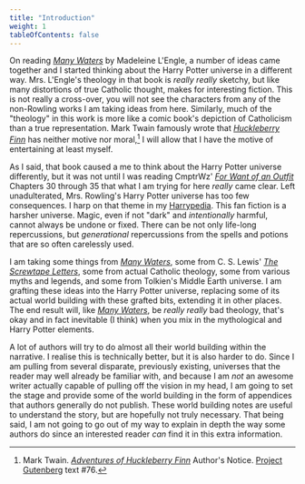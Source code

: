 ```yaml
---
title: "Introduction"
weight: 1
tableOfContents: false
---
```


On reading _[Many Waters][MW]_ by Madeleine L'Engle, a number of ideas came
together and I started thinking about the Harry Potter universe in a different
way.  Mrs. L'Engle's theology in that book is *really really* sketchy, but like
many distortions of true Catholic thought, makes for interesting fiction.  This
is not really a cross-over, you will not see the characters from any of the
non-Rowling works I am taking ideas from here.  Similarly, much of the
"theology" in this work is more like a comic book's depiction of Catholicism
than a true representation.  Mark Twain famously wrote that _[Huckleberry Finn]_
has neither motive nor moral,[^230719-1] I will allow that I have the motive
of entertaining at least myself. 

As I said, that book caused a me to think about the Harry Potter universe
differently, but it was not until I was reading CmptrWz' _[For Want of
an Outfit][FWoaO1]_ Chapters 30 through 35 that what I am trying for here
*really* came clear.  Left unadulterated, Mrs. Rowling's Harry Potter universe
has too few consequences.  I harp on that theme in my [Harrypedia][].  This
fan fiction is a harsher universe.  Magic, even if not "dark" and
*intentionally* harmful, cannot always be undone or fixed.  There can be not
only life-long repercussions, but *generational* repercussions from the spells
and potions that are so often carelessly used.  

I am taking some things from _[Many Waters][MW2]_, some from C. S. Lewis' _[The
Screwtape Letters][TSL]_, some from actual Catholic theology, some from various
myths and legends, and some from Tolkien's Middle Earth universe.  I am grafting
these ideas into the Harry Potter universe, replacing some of its actual world
building with these grafted bits, extending it in other places.  The end result
will, like _[Many Waters][MW3]_, be *really really* bad theology, that's okay
and in fact inevitable (I think) when you mix in the mythological and Harry
Potter elements.

A lot of authors will try to do almost all their world building within the
narrative.  I realise this is technically better, but it is also harder to do.
Since I am pulling from several disparate, previously existing, universes that
the reader may well already be familiar with, and because I am *not* an awesome
writer actually capable of pulling off the vision in my head, I am going to set
the stage and provide some of the world building in the form of appendices that
authors generally do not publish.  These world building notes are useful to
understand the story, but are hopefully not truly necessary.  That being said,
I am not going to go out of my way to explain in depth the way some authors do
since an interested reader *can* find it in this extra information.

[Huckleberry Finn]: https://www.gutenberg.org/files/76/76-h/76-h.htm

[^230719-1]: Mark Twain. _[Adventures of Huckleberry Finn][Huckleberry Finn]_
    Author's Notice.  [Project Gutenberg] text #76. 

[Project Gutenberg]: https://www.gutenberg.org/

[Harrypedia]: </harrypedia>

[FWoaO1]: https://archiveofourown.org/works/28507302

[MW]: https://en.wikipedia.org/wiki/Many_Waters

[MW2]: https://en.wikipedia.org/wiki/Many_Waters

[MW3]: https://en.wikipedia.org/wiki/Many_Waters

[TSL]: https://archive.org/details/in.ernet.dli.2015.86985

[TSL2]: https://archive.org/details/in.ernet.dli.2015.86985

[TSL3]: https://archive.org/details/in.ernet.dli.2015.86985

[WP1]: https://en.wikipedia.org/wiki/Soteriology

[WP2]: https://en.wikipedia.org/wiki/Missiology

[WP3]: https://en.wikipedia.org/wiki/Ecclesiology

[^211201-1]: In _[Error of Soul](https://www.fanfiction.net/s/8490518)_
    Materia-Blade has a line referring to magical folk as Nephilim.  I came up
    with this idea well before I found that work.  Just goes to show that there
    is nothing possible that *someone* else hasn't also thought of. 

[^210408-1]: Mr. C. S. Lewis. _[The Screwtape Letters][TSL3]_. pp. 120-121.
  Copyright 1942. HarperOne. Kindle Edition.

[^210412-5]: Darth Drafter.
    _[The Little Veela that Could](https://www.fanfiction.net/s/5490079)_
    [Chapter Six](https://www.fanfiction.net/s/5490079/7/The-Little-Veela-that-Could)
    Published: 2009-11-05. Updated: 2012-06-28. Last Viewed: 2021-04-12.

